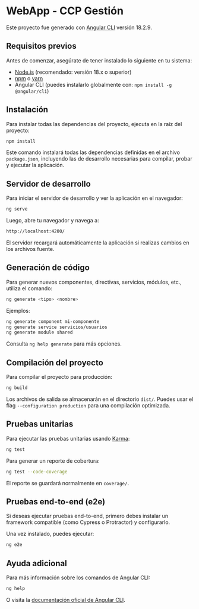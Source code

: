 # WebApp - CCP Gestión

Este proyecto fue generado con [Angular CLI](https://github.com/angular/angular-cli) versión 18.2.9.

## Requisitos previos

Antes de comenzar, asegúrate de tener instalado lo siguiente en tu sistema:

- [Node.js](https://nodejs.org/) (recomendado: versión 18.x o superior)
- [npm](https://www.npmjs.com/) o [yarn](https://yarnpkg.com/)
- Angular CLI (puedes instalarlo globalmente con: `npm install -g @angular/cli`)

## Instalación

Para instalar todas las dependencias del proyecto, ejecuta en la raíz del proyecto:

```bash
npm install
```

Este comando instalará todas las dependencias definidas en el archivo `package.json`, incluyendo las de desarrollo necesarias para compilar, probar y ejecutar la aplicación.

## Servidor de desarrollo

Para iniciar el servidor de desarrollo y ver la aplicación en el navegador:

```bash
ng serve
```

Luego, abre tu navegador y navega a:

```bash
http://localhost:4200/
```

El servidor recargará automáticamente la aplicación si realizas cambios en los archivos fuente.

## Generación de código

Para generar nuevos componentes, directivas, servicios, módulos, etc., utiliza el comando:

```bash
ng generate <tipo> <nombre>
```

Ejemplos:

```bash
ng generate component mi-componente
ng generate service servicios/usuarios
ng generate module shared
```

Consulta `ng help generate` para más opciones.

## Compilación del proyecto

Para compilar el proyecto para producción:

```bash
ng build
```

Los archivos de salida se almacenarán en el directorio `dist/`. Puedes usar el flag `--configuration production` para una compilación optimizada.

## Pruebas unitarias

Para ejecutar las pruebas unitarias usando [Karma](https://karma-runner.github.io/):

```bash
ng test
```

Para generar un reporte de cobertura:

```bash
ng test --code-coverage
```

El reporte se guardará normalmente en `coverage/`.

## Pruebas end-to-end (e2e)

Si deseas ejecutar pruebas end-to-end, primero debes instalar un framework compatible (como Cypress o Protractor) y configurarlo.

Una vez instalado, puedes ejecutar:

```bash
ng e2e
```

## Ayuda adicional

Para más información sobre los comandos de Angular CLI:

```bash
ng help
```

O visita la [documentación oficial de Angular CLI](https://angular.dev/tools/cli).
